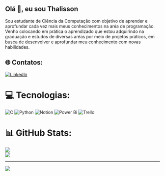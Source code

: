 ## Olá 👋, eu sou Thalisson
Sou estudante de Ciência da Computação com objetivo de aprender e aprofundar cada vez mais meus conhecimentos na aréa de programação. Venho colocando em prática o aprendizado que estou adquirindo na graduação e estudos de diversas aréas por meio de projetos práticos, em busca de desenvolver e aprofundar meu conhecimento com novas habilidades.

## 🌐 Contatos:
[![LinkedIn](https://img.shields.io/badge/LinkedIn-%230077B5.svg?logo=linkedin&logoColor=white)](https://linkedin.com/in/thalisson-souza-013853325)


# 💻 Tecnologias:
![C](https://img.shields.io/badge/c-%2300599C.svg?style=for-the-badge&logo=c&logoColor=white) ![Python](https://img.shields.io/badge/python-3670A0?style=for-the-badge&logo=python&logoColor=ffdd54) ![Notion](https://img.shields.io/badge/Notion-%23000000.svg?style=for-the-badge&logo=notion&logoColor=white) ![Power Bi](https://img.shields.io/badge/power_bi-F2C811?style=for-the-badge&logo=powerbi&logoColor=black) ![Trello](https://img.shields.io/badge/Trello-%23026AA7.svg?style=for-the-badge&logo=Trello&logoColor=white)
# 📊 GitHub Stats:
![](https://github-readme-stats.vercel.app/api?username=Thalisson-Souza&theme=midnight-purple&hide_border=false&include_all_commits=true&count_private=false)<br/>
![](https://github-readme-stats.vercel.app/api/top-langs/?username=Thalisson-Souza&theme=midnight-purple&hide_border=false&include_all_commits=true&count_private=false&layout=compact)

---
[![](https://visitcount.itsvg.in/api?id=Thalisson-Souza&icon=0&color=0)](https://visitcount.itsvg.in)

<!-- Proudly created with GPRM ( https://gprm.itsvg.in ) -->
